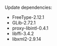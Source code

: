 Update dependencies:
- FreeType-2.12.1
- GLib-2.72.1
- proxy-libintl-0.4.1
- libffi-3.4.2
- libxml2-2.9.14
